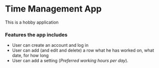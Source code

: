 # Time Management App

This is a hobby application

### Features the app includes
- User can create an account and log in
- User can add (and edit and delete) a row what he has worked on, what date, for how long
- User can add a setting (*Preferred working hours per day*).

